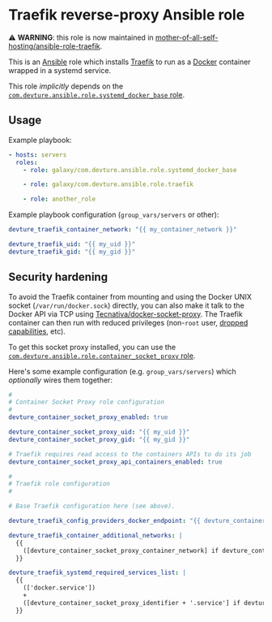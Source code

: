 # Traefik reverse-proxy Ansible role

⚠️ **WARNING**: this role is now maintained in [mother-of-all-self-hosting/ansible-role-traefik](https://github.com/mother-of-all-self-hosting/ansible-role-traefik).

This is an [Ansible](https://www.ansible.com/) role which installs [Traefik](https://traefik.io/) to run as a [Docker](https://www.docker.com/) container wrapped in a systemd service.

This role *implicitly* depends on the [`com.devture.ansible.role.systemd_docker_base` role](https://github.com/devture/com.devture.ansible.role.systemd_docker_base).

## Usage

Example playbook:

```yaml
- hosts: servers
  roles:
    - role: galaxy/com.devture.ansible.role.systemd_docker_base

    - role: galaxy/com.devture.ansible.role.traefik

    - role: another_role
```

Example playbook configuration (`group_vars/servers` or other):

```yaml
devture_traefik_container_network: "{{ my_container_network }}"

devture_traefik_uid: "{{ my_uid }}"
devture_traefik_gid: "{{ my_gid }}"
```

## Security hardening

To avoid the Traefik container from mounting and using the Docker UNIX socket (`/var/run/docker.sock`) directly, you can also make it talk to the Docker API via TCP using [Tecnativa/docker-socket-proxy](https://github.com/Tecnativa/docker-socket-proxy). The Traefik container can then run with reduced privileges (non-`root` user, [dropped capabilities](https://docs.docker.com/engine/reference/run/#runtime-privilege-and-linux-capabilities), etc).

To get this socket proxy installed, you can use the [`com.devture.ansible.role.container_socket_proxy` role](https://github.com/devture/com.devture.ansible.role.container_socket_proxy).

Here's some example configuration (e.g. `group_vars/servers`) which *optionally* wires them together:

```yaml
#
# Container Socket Proxy role configuration
#
devture_container_socket_proxy_enabled: true

devture_container_socket_proxy_uid: "{{ my_uid }}"
devture_container_socket_proxy_gid: "{{ my_gid }}"

# Traefik requires read access to the containers APIs to do its job
devture_container_socket_proxy_api_containers_enabled: true

#
# Traefik role configuration
#

# Base Traefik configuration here (see above).

devture_traefik_config_providers_docker_endpoint: "{{ devture_container_socket_proxy_endpoint if devture_container_socket_proxy_enabled else 'unix:///var/run/docker.sock' }}"

devture_traefik_container_additional_networks: |
  {{
    ([devture_container_socket_proxy_container_network] if devture_container_socket_proxy_enabled else [])
  }}

devture_traefik_systemd_required_services_list: |
  {{
    (['docker.service'])
    +
    ([devture_container_socket_proxy_identifier + '.service'] if devture_container_socket_proxy_enabled else [])
  }}
```
